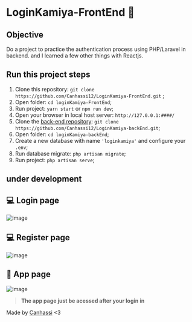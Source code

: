 # LoginKamiya-FrontEnd 🎌

## Objective
Do a project to practice the authentication process using PHP/Laravel in backend. and I learned a few other things with Reactjs.
## Run this project steps

1. Clone this repository: `git clone https://github.com/Canhassi12/LoginKamiya-FrontEnd.git` ;
2. Open folder: `cd loginKamiya-FrontEnd`;
3. Run project: `yarn start` or `npm run dev`;
4. Open your browser in local host server: `http://127.0.0.1:####/` 
5. Clone the [back-end repository](https://;github.com/Canhassi12/LoginKamiya-backEnd.git): `git clone https://github.com/Canhassi12/LoginKamiya-backEnd.git`;
6. Open folder: `cd loginKamiya-backEnd`;
7. Create a new database with name `'loginkamiya'` and configure your `.env`;
8. Run database migrate: `php artisan migrate`;
9. Run project: `php artisan serve`; 

## under development

## 💻​ Login page
![image](https://user-images.githubusercontent.com/80018897/185951415-afa13b5b-2636-4ecb-9bad-51192f2a6b74.png)

## 💻​ Register page
![image](https://user-images.githubusercontent.com/80018897/185951569-468c2d23-2efc-4ba6-a8d9-6691711c7088.png)

## 💾​ App page
![image](https://user-images.githubusercontent.com/80018897/185951653-7b9aeb9e-e6a4-4354-bc57-a588704b7098.png)

>**The app page just be acessed after your login in**

Made by  [Canhassi](https://github.com/Canhassi12) <3

